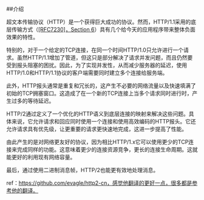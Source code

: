 ##介绍

超文本传输​​协议（HTTP）是一个获得巨大成功的协议。然而，HTTP/1.1采用的底层传输方式（[[RFC7230]，Section 6](https://tools.ietf.org/html/rfc7230#section-6)）具有几个给今天的应用程序带来整体负面效果的特性。

特别的，对于一个给定的TCP连接，在同一个时间HTTP/1.0只允许进行一个请求。虽然HTTP/1.1增加了管道，但这只是部分解决了请求并发问题，而且仍然要受到报头阻塞的困扰。因此，为了实现并发性，从而减少服务器的延迟，使用HTTP/1.0和HTTP/1.1协议的客户端需要同时建立多个连接给服务端。

此外，HTTP报头通常是重复和冗长的，这产生不必要的网络流量以及快速填满了初始的TCP拥塞窗口。这造成了在一个新的TCP连接上当多个请求同时进行时，产生过多的等待延迟。

HTTP/2通过定义了一个优化的HTTP语义到底层连接的映射来解决这些问题。具体来说，它允许请求和回应同时使用一个连接和使用高效编码的HTTP报头。它还允许请求具有优先级，让更重要的请求更快速地完成，这进一步提高了性能。

由此产生的是对网络更友好的协议，因为相比HTTP/1.x它可以使用更少的TCP连接来完成同样的功能。这意味着更少的连接资源竞争，更长的连接生命周期。这就能更好的利用现有网络容量。

最后，通过使用二进制消息帧，HTTP/2也能更有效地处理消息。

ref：https://github.com/evagle/http2-cn，感觉他翻译的更好一点，很多都是参考他的翻译。